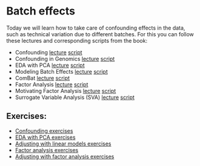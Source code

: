 # Batch effects

Today we will learn how to take care of confounding effects in the data, such as technical variation due to different batches.
For this you can follow these lectures and corresponding scripts from the book:

- Confounding [lecture](https://www.youtube.com/watch?v=aqUpNV8pgRs)  [script](http://genomicsclass.github.io/book/pages/confounding.html)
- Confounding in Genomics [lecture](https://www.youtube.com/watch?v=f8IM3KfUCH0)  [script](http://genomicsclass.github.io/book/pages/confounding.html)
- EDA with PCA [lecture](https://www.youtube.com/watch?v=4Gnxh5HgJlM)  [script](http://genomicsclass.github.io/book/pages/eda_with_pca.html)
- Modeling Batch Effects [lecture](https://www.youtube.com/watch?v=QE5Qev9AdE8)  [script](http://genomicsclass.github.io/book/pages/intro_to_batch_effects.html)
- ComBat [lecture](https://www.youtube.com/watch?v=YqoG1wt5ZdU)  [script](http://genomicsclass.github.io/book/pages/adjusting_with_linear_models.html)
- Factor Analysis [lecture](https://www.youtube.com/watch?v=0ixPQr7-eYk)  [script](http://genomicsclass.github.io/book/pages/factor_analysis.html)
- Motivating Factor Analysis [lecture](https://www.youtube.com/watch?v=_7agXi7xdwE)  [script](http://genomicsclass.github.io/book/pages/factor_analysis.html)
 - Surrogate Variable Analysis (SVA) [lecture](https://www.youtube.com/watch?v=cdJ4Ta4Y5Ow)  [script](http://genomicsclass.github.io/book/pages/adjusting_with_factor_analysis.html)


## Exercises:

-   [Confounding exercises](http://genomicsclass.github.io/book/pages/confounding_exercises.html)
-   [EDA with PCA exercises](http://genomicsclass.github.io/book/pages/eda_with_pca_exercises.html)
-   [Adjusting with linear models exercises](http://genomicsclass.github.io/book/pages/adjusting_with_linear_models_exercises.html)
-   [Factor analysis exercises](http://genomicsclass.github.io/book/pages/factor_analysis_exercises.html)
-   [Adjusting with factor analysis exercises](http://genomicsclass.github.io/book/pages/adjusting_with_factor_analysis_exercises.html)
